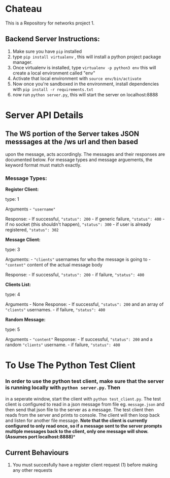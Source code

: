 # Chateau

This is a Repository for networks project 1.

## Backend Server Instructions: 

1) Make sure you have `pip` installed
2) type `pip install virtualenv` , this will install a python project package manager. 
3) Once virtualenv is installed, type `virtualenv -p python3 env` this will create a local environment called "env"
4) Activate that local environment with `source env/bin/activate`
5) Now once you're sandboxed in the environment, install dependencies with `pip install -r requirements.txt` 
6) now run `python server.py`, this will start the server on localhost:8888



# Server API Details

## The WS portion of the Server takes JSON messsages at the /ws url and then based 
upon the message, acts accordingly. The messages and their responses are documented below.
For message types and message arguements, the keyword format must match exactly.

### Message Types:

**Register Client:** 

type: 1 

Arguments
	- `"username"`

Response:
	- If successful, `"status": 200`
	- if generic failure, `"status": 400` 
	- if no socket (this shouldn't happen), `"status": 300` 
	- if user is already registered, `"status": 302` 


**Message Client:**

type: 3

Arguments:
	- `"clients"` usernames for who the message is going to
	- `"content"` content of the actual message body

Response:
	- If successful, `"status": 200`
	- if failure, `"status": 400` 


**Clients List:** 

type: 4 

Arguments
	- None
Response:
	- If successful, `"status": 200` and an array of `"clients"` usernames. 
	- if failure, `"status": 400` 


**Random Message:** 

type: 5

Arguments
	- `"content"`
Response:
	- If successful, `"status": 200` and a random `"clients"` username. 
	- if failure, `"status": 400` 



# To Use The Python Test Client
### In order to use the python test client, make sure that the server is running locally with `python server.py`. Then
in a seperate window, start the client with `python test_client.py`. The test client is configured to read in a json message from file eg. `message.json` and then send that json file to the server as a message. The test client then reads from the server and prints to console. The client will then loop back and listen for another file message. **Note that the client is currently configured to only read once, so if a message sent to the server prompts multiple messages back to the client, only one message will show. (Assumes port localhost:8888)***


## Current Behaviours
1) You must succesfully have a register client request (1) before making any other requests
